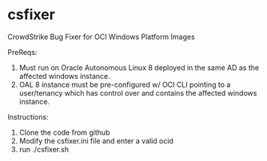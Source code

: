 # csfixer
CrowdStrike Bug Fixer for OCI Windows Platform Images 

PreReqs:

1. Must run on Oracle Autonomous Linux 8 deployed in the same AD as the affected windows instance. 
2. OAL 8 instance must be pre-configured w/ OCI CLI pointing to a user/tenancy which has control over and contains the affected windows instance. 

Instructions: 
1. Clone the code from github
2. Modify the csfixer.ini file and enter a valid ocid 
3. run ./csfixer.sh
